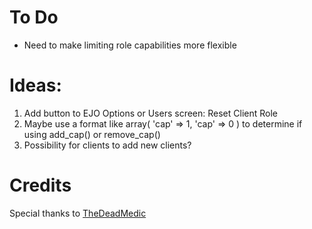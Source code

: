 # To Do
- Need to make limiting role capabilities more flexible

# Ideas:

1. Add button to EJO Options or Users screen: Reset Client Role
2. Maybe use a format like array( 'cap' => 1, 'cap' => 0 ) to determine if using add_cap() or remove_cap()
3. Possibility for clients to add new clients?

# Credits
Special thanks to [TheDeadMedic](https://wordpress.stackexchange.com/a/188889)